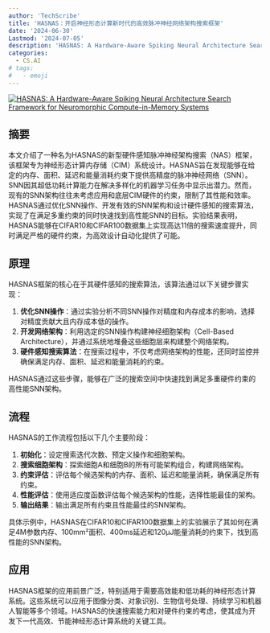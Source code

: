 ```yaml
---
author: 'TechScribe'
title: 'HASNAS：开启神经形态计算新时代的高效脉冲神经网络架构搜索框架'
date: '2024-06-30'
Lastmod: '2024-07-05'
description: 'HASNAS: A Hardware-Aware Spiking Neural Architecture Search Framework for Neuromorphic Compute-in-Memory Systems'
categories:
  - CS.AI
# tags:
#   - emoji
---
```


[![HASNAS: A Hardware-Aware Spiking Neural Architecture Search Framework for Neuromorphic Compute-in-Memory Systems](https://arxiv-research-1301205113.cos.ap-guangzhou.myqcloud.com/images/2407.00641v1.pdf_0.jpg)](https://arxiv.org/abs/2407.00641v1)

## 摘要

本文介绍了一种名为HASNAS的新型硬件感知脉冲神经架构搜索（NAS）框架，该框架专为神经形态计算内存储（CIM）系统设计。HASNAS旨在发现能够在给定的内存、面积、延迟和能量消耗约束下提供高精度的脉冲神经网络（SNN）。SNN因其超低功耗计算能力在解决多样化的机器学习任务中显示出潜力。然而，现有的SNN架构往往未考虑应用和底层CIM硬件的约束，限制了其性能和效率。HASNAS通过优化SNN操作、开发有效的SNN架构和设计硬件感知的搜索算法，实现了在满足多重约束的同时快速找到高性能SNN的目标。实验结果表明，HASNAS能够在CIFAR10和CIFAR100数据集上实现高达11倍的搜索速度提升，同时满足严格的硬件约束，为高效设计自动化提供了可能。<!--more-->

## 原理

HASNAS框架的核心在于其硬件感知的搜索算法，该算法通过以下关键步骤实现：
1. **优化SNN操作**：通过实验分析不同SNN操作对精度和内存成本的影响，选择对精度贡献大且内存成本低的操作。
2. **开发网络架构**：利用选定的SNN操作构建神经细胞架构（Cell-Based Architecture），并通过系统地堆叠这些细胞层来构建整个网络架构。
3. **硬件感知搜索算法**：在搜索过程中，不仅考虑网络架构的性能，还同时监控并确保满足内存、面积、延迟和能量消耗的约束。

HASNAS通过这些步骤，能够在广泛的搜索空间中快速找到满足多重硬件约束的高性能SNN架构。

## 流程

HASNAS的工作流程包括以下几个主要阶段：
1. **初始化**：设定搜索迭代次数、预定义操作和细胞架构。
2. **搜索细胞架构**：探索细胞A和细胞B的所有可能架构组合，构建网络架构。
3. **约束评估**：评估每个候选架构的内存、面积、延迟和能量消耗，确保满足所有约束。
4. **性能评估**：使用适应度函数评估每个候选架构的性能，选择性能最佳的架构。
5. **输出结果**：输出满足所有约束且性能最佳的SNN架构。

具体示例中，HASNAS在CIFAR10和CIFAR100数据集上的实验展示了其如何在满足4M参数内存、100mm²面积、400ms延迟和120µJ能量消耗的约束下，找到高性能的SNN架构。

## 应用

HASNAS框架的应用前景广泛，特别适用于需要高效能和低功耗的神经形态计算系统。这些系统可以应用于图像分类、对象识别、生物信号处理、持续学习和机器人智能等多个领域。HASNAS的快速搜索能力和对硬件约束的考虑，使其成为开发下一代高效、节能神经形态计算系统的关键工具。